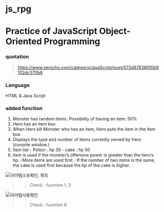# js_rpg

# Practice of JavaScript Object-Oriented Programming

### quotation
> https://www.zerocho.com/category/JavaScript/post/573d876380f0b9102dc370b8  
 
 ### Language
  HTML & Java Script

 ### added function
  1. Monster has random items.
    Possibility of having an item: 50%
  2. Hero has an item box.
  3. When Hero kill Monster who has an item, Hero puts the item in the item box.
  4. Displays the type and number of items currently owned by Hero  (console window.)
  5. Item list
    - Potion : hp 30
    - cake : hp 50
  6. item is used if the monster’s offensive power is greater than the hero’s hp.
    -More items are used first.
    -If the number of two items is the same, the cake is used first because the hp of the cake is higher.  

![아이템소유확인, 획득](https://user-images.githubusercontent.com/48430781/73516748-c5792980-443c-11ea-9e79-ec2e0a3449ed.png)
>> Check : function 1, 3

![아이템사용확인](https://user-images.githubusercontent.com/48430781/73516749-c5792980-443c-11ea-99b5-48bac6fed802.png)
>> Check : function 6
